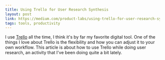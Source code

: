 ```yaml
---
title: Using Trello for User Research Synthesis
layout: post
link: https://medium.com/product-labs/using-trello-for-user-research-synthesis-fb1abdfc7c4b
tags: tools, productivity
---
```

I use <a href="http://www.trello.com/">Trello</a> all the time, I think it's by far my favorite digital tool. One of the things I love about Trello is the flexibility and how you can adjust it to your own workflow. This article is about how to use Trello while doing user research, an activity that I've been doing quite a bit lately.
